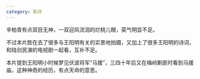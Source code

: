 ```yaml
---
category: 影评
---
```


辛柏青有点双目无神，一双迎风流泪的烂桃儿眼，英气明显不足。

不过本片胜在去了很多与王阳明有关的实景地拍摄，又加上了很多王阳明的诗词，和陆剑民演的电视剧一起看，互补不足。

本片提到王阳明小时候梦见伏波将军“马援”，三四十年后又在梅岭剿匪时看到马援庙，这种神奇的经历，有点天命的意思。











